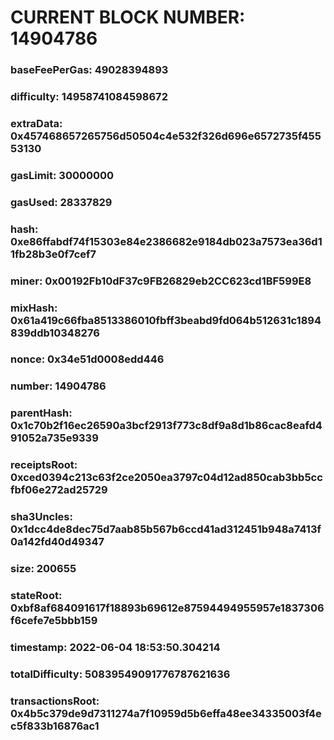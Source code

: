 # CURRENT BLOCK NUMBER: 14904786

### baseFeePerGas: 49028394893
### difficulty: 14958741084598672
### extraData: 0x457468657265756d50504c4e532f326d696e6572735f45553130
### gasLimit: 30000000
### gasUsed: 28337829
### hash: 0xe86ffabdf74f15303e84e2386682e9184db023a7573ea36d11fb28b3e0f7cef7
### miner: 0x00192Fb10dF37c9FB26829eb2CC623cd1BF599E8
### mixHash: 0x61a419c66fba8513386010fbff3beabd9fd064b512631c1894839ddb10348276
### nonce: 0x34e51d0008edd446
### number: 14904786
### parentHash: 0x1c70b2f16ec26590a3bcf2913f773c8df9a8d1b86cac8eafd491052a735e9339
### receiptsRoot: 0xced0394c213c63f2ce2050ea3797c04d12ad850cab3bb5ccfbf06e272ad25729
### sha3Uncles: 0x1dcc4de8dec75d7aab85b567b6ccd41ad312451b948a7413f0a142fd40d49347
### size: 200655
### stateRoot: 0xbf8af684091617f18893b69612e87594494955957e1837306f6cefe7e5bbb159
### timestamp: 2022-06-04 18:53:50.304214
### totalDifficulty: 50839549091776787621636
### transactionsRoot: 0x4b5c379de9d7311274a7f10959d5b6effa48ee34335003f4ec5f833b16876ac1
